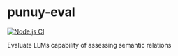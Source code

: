# punuy-eval
[![Node.js CI](https://github.com/andrefs/punuy-eval/actions/workflows/node.js.yml/badge.svg)](https://github.com/andrefs/punuy-eval/actions/workflows/node.js.yml)

Evaluate LLMs capability of assessing semantic relations


